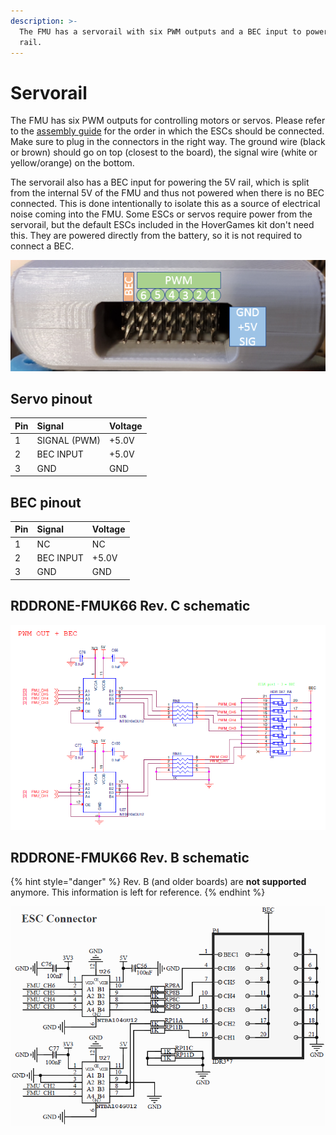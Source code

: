```yaml
---
description: >-
  The FMU has a servorail with six PWM outputs and a BEC input to power the 5V
  rail.
---
```


# Servorail

The FMU has six PWM outputs for controlling motors or servos. Please refer to the [assembly guide](../../userguide/assembly/connecting-all-fmu-wires.md#servorail) for the order in which the ESCs should be connected. Make sure to plug in the connectors in the right way. The ground wire \(black or brown\) should go on top \(closest to the board\), the signal wire \(white or yellow/orange\) on the bottom.

The servorail also has a BEC input for powering the 5V rail, which is split from the internal 5V of the FMU and thus not powered when there is no BEC connected. This is done intentionally to isolate this as a source of electrical noise coming into the FMU. Some ESCs or servos require power from the servorail, but the default ESCs included in the HoverGames kit don't need this. They are powered directly from the battery, so it is not required to connect a BEC.

![](../../.gitbook/assets/PWM_ports.PNG)

## Servo pinout

| Pin | Signal | Voltage |
| :--- | :--- | :--- |
| 1 | SIGNAL \(PWM\) | +5.0V |
| 2 | BEC INPUT | +5.0V |
| 3 | GND | GND |

## BEC pinout

| Pin | Signal | Voltage |
| :--- | :--- | :--- |
| 1 | NC | NC |
| 2 | BEC INPUT | +5.0V |
| 3 | GND | GND |

## RDDRONE-FMUK66 Rev. C schematic

![](../../.gitbook/assets/image%20%28145%29.png)

## RDDRONE-FMUK66 Rev. B schematic

{% hint style="danger" %}
Rev. B \(and older boards\) are **not supported** anymore. This information is left for reference.
{% endhint %}

![](../../.gitbook/assets/servo%20%283%29.png)



